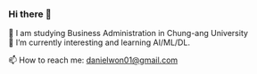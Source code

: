 ### Hi there 👋


🌱 I am studying Business Administration in Chung-ang University    
🌱 I’m currently interesting and learning AI/ML/DL. 


📫 How to reach me: danielwon01@gmail.com

